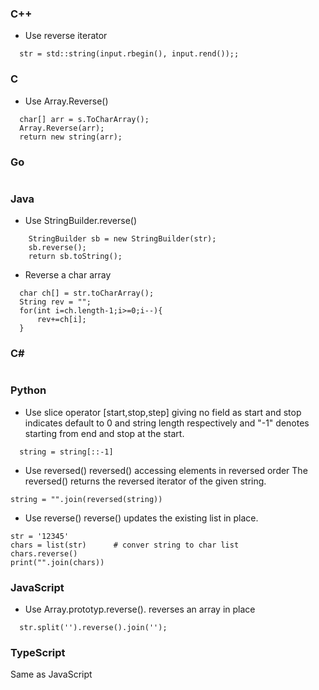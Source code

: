 
### C++
- Use reverse iterator 
```
  str = std::string(input.rbegin(), input.rend());;
```

### C
- Use Array.Reverse()
``` 
  char[] arr = s.ToCharArray();
  Array.Reverse(arr);
  return new string(arr);
```

### Go
```
```
### Java
- Use StringBuilder.reverse()
```
    StringBuilder sb = new StringBuilder(str);  
    sb.reverse();  
    return sb.toString();  
```
- Reverse a char array
```
  char ch[] = str.toCharArray();  
  String rev = "";  
  for(int i=ch.length-1;i>=0;i--){  
      rev+=ch[i];  
  }  
```   

### C#
```  

```
### Python
- Use slice operator [start,stop,step]
giving no field as start and stop indicates default to 0 and string length respectively and "-1" denotes starting from end and stop at the start.
```
  string = string[::-1]
```
- Use reversed()
reversed() accessing elements in reversed order
The reversed() returns the reversed iterator of the given string.
```
string = "".join(reversed(string)) 
```
- Use reverse()
reverse() updates the existing list in place.
```
str = '12345'
chars = list(str)      # conver string to char list
chars.reverse()
print("".join(chars))
```


### JavaScript
- Use Array.prototyp.reverse(). reverses an array in place
```
  str.split('').reverse().join('');
```
### TypeScript
Same as JavaScript

